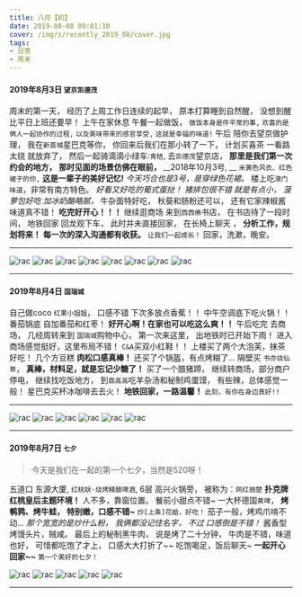 ```yaml
---
title: 八月【初】
date: 2019-08-08 09:01:10
cover: /img/s/recently_2019_08/cover.jpg
tags: 
- 日常
- 周末
---
```



#### 2019年8月3日 `望京凯德茂`

周末的第一天，
经历了上周工作日连续的起早，
原本打算睡到自然醒，
没想到醒比平日上班还要早！
上午在家休息 午餐一起做饭，
`做饭本身是件平常的事,`
`欢喜的是俩人一起协作的过程,`
`以及美味带来的感官享受,`
`这就是幸福的味道!`
午后 陪你去望京做护理，
我在`新荟城`星巴克等你，
你回来后我们在那小转了一下，
计划买喜茶 一看路太绕 就放弃了，
然后一起骑滴滴小绿车:`青桔`, 
去`凯德茂`望京店，
__那里是我们第一次约会的地方，__
__那时见面的场景仿佛在眼前，__
__2018年10月3号, __
`米黄色风衣、红色裙子的你,`
__这是一辈子的美好记忆!__
_今天巧合也是3号，是穿绿色花裙。_
楼上吃`澳门味道`，非常有南方特色。
_好看又好吃的葡式蛋挞！_
_猪排包很不错 就是有点小，_
_菠萝包好吃 加冰奶酪略腻，_
牛杂面特好吃，
秋葵和肠粉还可以，
还有它家辣椒酱味道真不错！
**吃完好开心！！！**
继续逛商场 来到`西西佛`书店，
在书店待了一段时间，
地铁回家 回龙观下车，
此时并未直接回家，
在长椅上聊天 ，
**分析工作，规划将来！**
**每一次的深入沟通都有收获。**
`让我们一起成长！`
回家，洗漱，晚安。


---

![rac](/img/s/recently_2019_08/a_0_0.jpg "rac")
![rac](/img/s/recently_2019_08/a_0_1.jpeg "rac")
![rac](/img/s/recently_2019_08/a_0_2.jpg "rac")
![rac](/img/s/recently_2019_08/a_0_7.jpg "rac")
![rac](/img/s/recently_2019_08/a_0_3.jpg "rac")
![rac](/img/s/recently_2019_08/a_0_4.jpg "rac")
![rac](/img/s/recently_2019_08/a_0_5.jpg "rac")
![rac](/img/s/recently_2019_08/a_0_6.jpg "rac")


---

#### 2019年8月4日 `国瑞城`

自己做coco `红果小姐姐`，
口感不错 下次多放点香蕉！！
中午空调底下吃火锅！！
番茄锅底 自加番茄和红枣！
**好开心啊！在家也可以吃这么爽！！**
午后吃完 去商场，
几经周转来到 `国瑞城`购物中心，
第一次来这里，
出地铁时已开始下雨！
进入商场感觉挺好，这里布局不错！
`C&A`买双小红鞋！！
上楼买了两个大泡芙，抹茶好吃！
几个方豆糕 __肉松口感真棒！__
还买了个锅盔，有点烤糊了...
隔壁买 `书亦烧仙草`，
__真棒，材料足，就是忘记少糖了！__
买了一个腊猪蹄，
继续转商场，部分商户停电，
继续找吃饭地方，
到`鼎高高`吃羊杂汤和秘制鸡蛋馍，
有些辣，总体感觉一般！ 
星巴克买杯冰咖啡去去火！
**地铁回家，一路温馨！**
`此刻，有你在身边真好!!`

---

![rac](/img/s/recently_2019_08/a_1_0.jpg "rac")
![rac](/img/s/recently_2019_08/a_1_1.jpg "rac")
![rac](/img/s/recently_2019_08/a_1_2.jpg "rac")
![rac](/img/s/recently_2019_08/a_1_3.jpg "rac")
![rac](/img/s/recently_2019_08/a_1_4.jpg "rac")
![rac](/img/s/recently_2019_08/a_1_5.jpg "rac")

---

#### 2019年8月7日 `七夕`

> 今天是我们在一起的第一个七夕，当然是520呀！

五道口 东源大厦,
`红桃妖·烧烤精酿啤酒`,
6层 高兴火锅旁，
被称为：`网红翘楚`
**扑克牌红桃皇后主题环境！**
人不多，靠窗位置。
餐前小甜点不错~
一大杯德国`黄啤`，
__烤鹌鹑、烤牛蛙，__
__特别嫩，口感不错~__
`炒[上乘]花蛤，好吃！`
茄子一般，烤鸡爪啃不动...
_那个宽宽的是炒什么粉，_
_我俩都没记住名字，_
_不过 口感倒是不错！_
酱香型烤馒头片，贼咸。
最后上的秘制黑牛肉，
说是烤了二十分钟，
牛肉是不错，味道也好，
可惜都吃饱了才上，
口感大大打折了~~
吃饱喝足，饭后聊天~
__一起开心回家~~__
`第一个美好的七夕！`


![rac](/img/s/recently_2019_08/b_1_3.jpg "rac")
![rac](/img/s/recently_2019_08/b_1_0.jpg "rac")
![rac](/img/s/recently_2019_08/b_1_1.jpg "rac")
![rac](/img/s/recently_2019_08/b_1_2.jpg "rac")
![rac](/img/s/recently_2019_08/b_1_4.jpg "rac")


***







